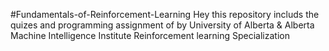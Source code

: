 #Fundamentals-of-Reinforcement-Learning
Hey this  repository includs the quizes and programming assignment of by University of Alberta & Alberta Machine Intelligence Institute Reinforcement learning Specialization

